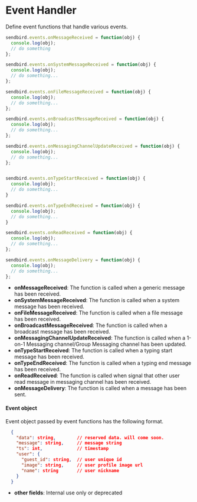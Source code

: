 # Event Handler
Define event functions that handle various events.

```javascript
sendbird.events.onMessageReceived = function(obj) {
  console.log(obj);
  // do something
};

sendbird.events.onSystemMessageReceived = function(obj) {
  console.log(obj);
  // do something...
};

sendbird.events.onFileMessageReceived = function(obj) {
  console.log(obj);
  // do something...
};

sendbird.events.onBroadcastMessageReceived = function(obj) {
  console.log(obj);
  // do something...
};

sendbird.events.onMessagingChannelUpdateReceived = function(obj) {
  console.log(obj);
  // do something...
};


sendbird.events.onTypeStartReceived = function(obj) {
  console.log(obj);
  // do something...
}

sendbird.events.onTypeEndReceived = function(obj) {
  console.log(obj);
  // do something...
}

sendbird.events.onReadReceived = function(obj) {
  console.log(obj);
  // do something...
};

sendbird.events.onMessageDelivery = function(obj) {
  console.log(obj);
  // do something...
};

```

 * **onMessageReceived**: The function is called when a generic message has been received.
 * **onSystemMessageReceived**: The function is called when a system message has been received.
 * **onFileMessageReceived**: The function is called when a file message has been received.
 * **onBroadcastMessageReceived**: The function is called when a broadcast message has been received.
 * **onMessagingChannelUpdateReceived**: The function is called when a 1-on-1 Messaging channel/Group Messaging channel has been updated.
 * **onTypeStartReceived**: The function is called when a typing start message has been received.
 * **onTypeEndReceived**: The function is called when a typing end message has been received.
 * **onReadReceived**: The function is called when signal that other user read message in messaging channel has been received.
 * **onMessageDelivery**: The function is called when a message has been sent.


#### Event object
Event object passed by event functions has the following format.

```json
  {
    "data": string,        // reserved data. will come soon.
    "message": string,     // message string
    "ts": int,             // timestamp
    "user": {
      "guest_id": string,  // user unique id
      "image": string,     // user profile image url
      "name": string       // user nickname
    }
  }
```

 * **other fields**: Internal use only or deprecated 